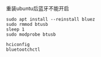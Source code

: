 重装ubuntu后蓝牙不能开启
```shell
sudo apt install --reinstall bluez
sudo rmmod btusb
sleep 1
sudo modprobe btusb
```

```shell
hciconfig
bluetootchctl
```

